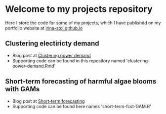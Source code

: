 # Welcome to my projects repository

Here I store the code for some of my projects, 
which I have published on my portfolio website at [irina-stol.github.io](https://irina-stol.github.io/)

## Clustering electiricty demand
- Blog post at [Clustering power demand](https://irina-stol.github.io/2020-09-24-clustering-power-demand/)
- Supporting code can be found in this repository named 'clustering-power-demand.Rmd'

## Short-term forecasting of harmful algae blooms with GAMs
- Blog post at [Short-term forecasting](https://irina-stol.github.io/2020-09-24-short-term-fcst/)
- Supporting code can be found here names 'short-term-fcst-GAM.R'
